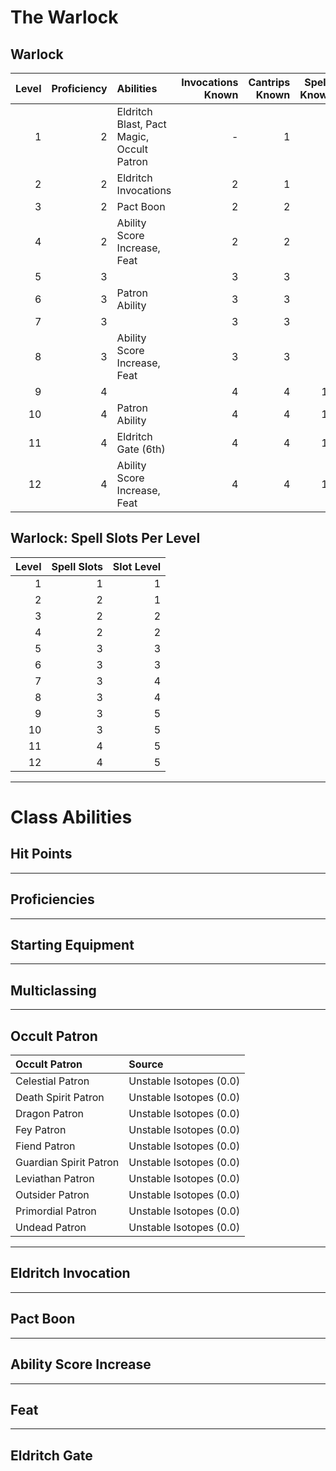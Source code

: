 # The Warlock

## Warlock

| Level | Proficiency | Abilities                                 | Invocations Known | Cantrips Known | Spells Known |
| ----: | ----------: | :---------------------------------------- | ----------------: | -------------: | -----------: |
|     1 |           2 | Eldritch Blast, Pact Magic, Occult Patron |                 - |              1 |            2 |
|     2 |           2 | Eldritch Invocations                      |                 2 |              1 |            3 |
|     3 |           2 | Pact Boon                                 |                 2 |              2 |            4 |
|     4 |           2 | Ability Score Increase, Feat              |                 2 |              2 |            5 |
|     5 |           3 |                                           |                 3 |              3 |            6 |
|     6 |           3 | Patron Ability                            |                 3 |              3 |            7 |
|     7 |           3 |                                           |                 3 |              3 |            8 |
|     8 |           3 | Ability Score Increase, Feat              |                 3 |              3 |            9 |
|     9 |           4 |                                           |                 4 |              4 |           10 |
|    10 |           4 | Patron Ability                            |                 4 |              4 |           10 |
|    11 |           4 | Eldritch Gate (6th)                       |                 4 |              4 |           11 |
|    12 |           4 | Ability Score Increase, Feat              |                 4 |              4 |           11 |

## Warlock: Spell Slots Per Level

| Level | Spell Slots | Slot Level |
| ----: | ----------: | ---------: |
|     1 |           1 |          1 |
|     2 |           2 |          1 |
|     3 |           2 |          2 |
|     4 |           2 |          2 |
|     5 |           3 |          3 |
|     6 |           3 |          3 |
|     7 |           3 |          4 |
|     8 |           3 |          4 |
|     9 |           3 |          5 |
|    10 |           3 |          5 |
|    11 |           4 |          5 |
|    12 |           4 |          5 |

---

# Class Abilities

## Hit Points

---

## Proficiencies

---

## Starting Equipment

---

## Multiclassing

---

## Occult Patron

| Occult Patron          | Source                  |
| :--------------------- | :---------------------- |
| Celestial Patron       | Unstable Isotopes (0.0) |
| Death Spirit Patron    | Unstable Isotopes (0.0) |
| Dragon Patron          | Unstable Isotopes (0.0) |
| Fey Patron             | Unstable Isotopes (0.0) |
| Fiend Patron           | Unstable Isotopes (0.0) |
| Guardian Spirit Patron | Unstable Isotopes (0.0) |
| Leviathan Patron       | Unstable Isotopes (0.0) |
| Outsider Patron        | Unstable Isotopes (0.0) |
| Primordial Patron      | Unstable Isotopes (0.0) |
| Undead Patron          | Unstable Isotopes (0.0) |

---

## Eldritch Invocation

---

## Pact Boon

---

## Ability Score Increase

---

## Feat

---

## Eldritch Gate
